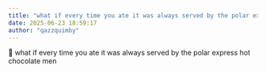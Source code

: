 ```yaml
---
title: "what if every time you ate it was always served by the polar express hot"
date: 2025-06-23 18:59:17
author: "qazzquimby"
---
```


💭 what if every time you ate it was always served by the polar express hot chocolate men